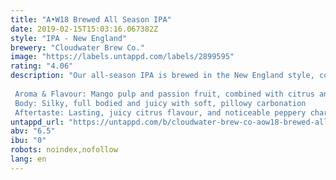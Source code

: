 ```yaml
---
title: "A•W18 Brewed All Season IPA"
date: 2019-02-15T15:03:16.067382Z
style: "IPA - New England"
brewery: "Cloudwater Brew Co."
image: "https://labels.untappd.com/labels/2899595"
rating: "4.06"
description: "Our all-season IPA is brewed in the New England style, combining bold hop flavours with a smooth, silky body and a semi-sweet, juicy finish that’s low in bitterness. It packs plenty of tropical fruit and citrus flavour, while retaining balance and drinkability.  Aroma & Flavour: Mango pulp and passion fruit, combined with citrus and light onion notes Body: Silky, full bodied and juicy with soft, pillowy carbonation Aftertaste: Lasting, juicy citrus flavour, and noticeable peppery character"
untappd_url: "https://untappd.com/b/cloudwater-brew-co-aow18-brewed-all-season-ipa/2899595"
abv: "6.5"
ibu: "0"
robots: noindex,nofollow
lang: en
---
```

